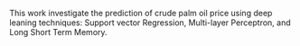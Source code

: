 This work investigate the prediction of crude palm oil price using deep leaning techniques: Support vector Regression, Multi-layer Perceptron, and Long Short Term Memory.
